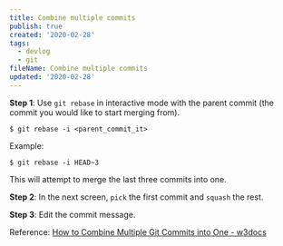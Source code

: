 ```yaml
---
title: Combine multiple commits
publish: true
created: '2020-02-28'
tags:
  - devlog
  - git
fileName: Combine multiple commits
updated: '2020-02-28'
---
```


**Step 1**: Use `git rebase` in interactive mode with the parent commit (the commit you would like to start merging from).

```shell
$ git rebase -i <parent_commit_it>
```

Example:
```shell
$ git rebase -i HEAD~3
```
This will attempt to merge the last three commits into one.

**Step 2**: In the next screen, `pick` the first commit and `squash` the rest.

**Step 3**: Edit the commit message.

Reference: [How to Combine Multiple Git Commits into One - w3docs](https://www.w3docs.com/snippets/git/how-to-combine-multiple-commits-into-one-with-3-steps.html)

